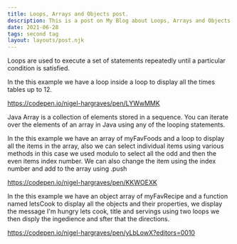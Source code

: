 ```yaml
---
title: Loops, Arrays and Objects post.
description: This is a post on My Blog about Loops, Arrays and Objects.
date: 2021-06-28
tags: second tag
layout: layouts/post.njk
---
```


Loops are used to execute a set of statements repeatedly until a particular condition is satisfied.

In the this example we have a loop inside a loop to display all the times tables up to 12.

https://codepen.io/nigel-hargraves/pen/LYWwMMK

Java Array is a collection of elements stored in a sequence. You can iterate over the elements of an array in Java using any of the looping statements.

In the this example we have an array of myFavFoods and a loop to display all the items in the array, also we can select individual items using various methods in this case we used modulo to select all the odd and then the even items index number. We can also change the item using the index number and add to the array using .push

https://codepen.io/nigel-hargraves/pen/KKWOEXK


In the this example we have an object array of myFavRecipe and a function named letsCook to display all the objects and their properties, we display the message I'm hungry lets cook, title and servings using two loops we then disply the ingedience and sfter that the directions.

https://codepen.io/nigel-hargraves/pen/yLbLowX?editors=0010
